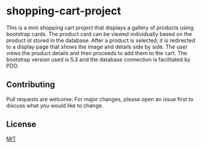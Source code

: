 # shopping-cart-project

This is a mini shopping cart project that displays a gallery of products using bootstrap cards. The product card can be viewed individually based on the product id stored in the database. After a product is selected, it is redirected to a display page that shows the image and details side by side. 
The user views the product details and then proceeds to add them to the cart. 
The bootstrap version used is 5.3 and the database connection is facilitated by PDO.

## Contributing

Pull requests are welcome. For major changes, please open an issue first
to discuss what you would like to change.

## License

[MIT](https://choosealicense.com/licenses/mit/)
